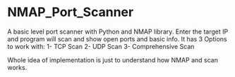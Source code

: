 # NMAP_Port_Scanner
A basic level port scanner with Python and NMAP library.
Enter the target IP and program will scan and show open ports and basic info.
It has 3 Options to work with: 
  1- TCP Scan
  2- UDP Scan
  3- Comprehensive Scan

Whole idea of implementation is just to understand how NMAP and scan works.
